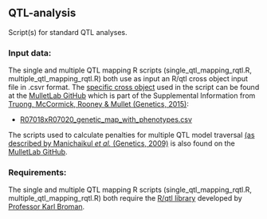 ## QTL-analysis
Script(s) for standard QTL analyses.
### Input data:
The single and multiple QTL mapping R scripts (single\_qtl\_mapping\_rqtl.R, multiple\_qtl\_mapping\_rqtl.R) both use as input an R/qtl cross object input file in .csvr format. The [specific cross object](https://github.com/MulletLab/leafangle_supplement/blob/master/h2_and_qtl/R07018_x_R07020/R07018xR07020_genetic_map_with_phenotypes.csv) used in the script can be found at the [MulletLab GitHub](https://github.com/MulletLab/leafangle_supplement) which is part of the Supplemental Information from [Truong, McCormick, Rooney & Mullet (Genetics, 2015)](http://www.genetics.org/content/201/3/1229):
* [R07018xR07020_genetic_map_with_phenotypes.csv](https://github.com/MulletLab/leafangle_supplement/blob/master/h2_and_qtl/R07018_x_R07020/R07018xR07020_genetic_map_with_phenotypes.csv)

The scripts used to calculate penalties for multiple QTL model traversal [(as described by Manichaikul _et al._ (Genetics, 2009)](http://www.genetics.org/content/181/3/1077) is also found on the [MulletLab GitHub](https://github.com/MulletLab/leafangle_supplement).

### Requirements:
The single and multiple QTL mapping R scripts (single\_qtl\_mapping\_rqtl.R, multiple\_qtl\_mapping\_rqtl.R) both require the [R/qtl library](http://rqtl.org/) developed by [Professor Karl Broman](http://kbroman.org/).


